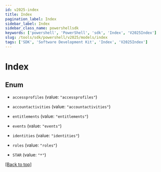 ```yaml
---
id: v2025-index
title: Index
pagination_label: Index
sidebar_label: Index
sidebar_class_name: powershellsdk
keywords: ['powershell', 'PowerShell', 'sdk', 'Index', 'V2025Index']
slug: /tools/sdk/powershell/v2025/models/index
tags: ['SDK', 'Software Development Kit', 'Index', 'V2025Index']
---
```


# Index

## Enum

- `accessprofiles` (value: `"accessprofiles"`)

- `accountactivities` (value: `"accountactivities"`)

- `entitlements` (value: `"entitlements"`)

- `events` (value: `"events"`)

- `identities` (value: `"identities"`)

- `roles` (value: `"roles"`)

- `STAR` (value: `"*"`)

[[Back to top]](#)
